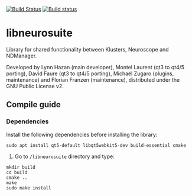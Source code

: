[![Build Status](https://travis-ci.org/neurosuite/libneurosuite.svg?branch=master)](https://travis-ci.org/neurosuite/libneurosuite)
[![Build status](https://ci.appveyor.com/api/projects/status/fggh0drhbaca6k12/branch/master?svg=true)](https://ci.appveyor.com/project/FloFra/libneurosuite/branch/master)

libneurosuite
=============

Library for shared functionality between Klusters, Neuroscope and NDManager.

Developed by Lynn Hazan (main developer), Montel Laurent (qt3 to qt4/5 porting), David Faure (qt3 to qt4/5 porting), Michaël Zugaro (plugins, maintenance) and Florian Franzen (maintenance), distributed under the GNU Public License v2.

## Compile guide

### Dependencies

Install the following dependencies before installing  the library:
```
sudo apt install qt5-default libqt5webkit5-dev build-essential cmake
```

  1. Go to `/libneurosuite` directory and type:
  ```
  mkdir build
  cd build
  cmake ..
  make
  sudo make install
  ```
